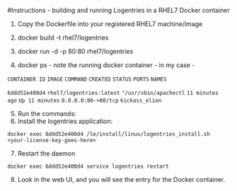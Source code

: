 #Instructions - building and running Logentries in a RHEL7 Docker container
1. Copy the Dockerfile into your registered RHEL7 machine/image

2. docker build -t rhel7/logentries
3. docker run -d -p 80:80 rhel7/logentries
4. docker ps - note the running docker container - in my case - 

```CONTAINER ID```        ```IMAGE```                     ```COMMAND```                ```CREATED```             ```STATUS```              ```PORTS```               ```NAMES```

```6ddd52e400d4```        ```rhel7/logentries:latest```   ```"/usr/sbin/apachectl```   ```11 minutes ago```      ```Up 11 minutes```       ```0.0.0.0:80->80/tcp```   ```kickass_elion```

5. Run the commands:
6. Install the logentries application:

```docker exec 6ddd52e400d4 /le/install/linux/logentries_install.sh <your-license-key-goes-here>```

7. Restart the daemon

```docker exec 6ddd52e400d4 service logentries restart```

8. Look in the web UI, and you will see the entry for the Docker container.
